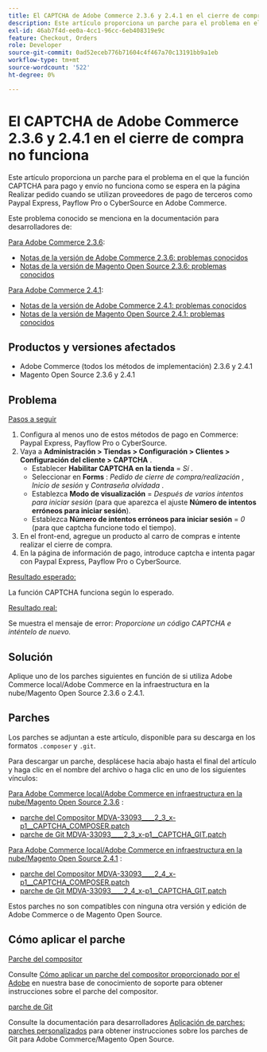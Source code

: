 ```yaml
---
title: El CAPTCHA de Adobe Commerce 2.3.6 y 2.4.1 en el cierre de compra no funciona
description: Este artículo proporciona un parche para el problema en el que la función CAPTCHA para pago y envío no funciona como se espera en la página Realizar pedido cuando se utilizan proveedores de pago de terceros como Paypal Express, Payflow Pro o CyberSource en Adobe Commerce.
exl-id: 46ab7f4d-ee0a-4cc1-96cc-6eb408319e9c
feature: Checkout, Orders
role: Developer
source-git-commit: 0ad52eceb776b71604c4f467a70c13191bb9a1eb
workflow-type: tm+mt
source-wordcount: '522'
ht-degree: 0%

---
```


# El CAPTCHA de Adobe Commerce 2.3.6 y 2.4.1 en el cierre de compra no funciona

Este artículo proporciona un parche para el problema en el que la función CAPTCHA para pago y envío no funciona como se espera en la página Realizar pedido cuando se utilizan proveedores de pago de terceros como Paypal Express, Payflow Pro o CyberSource en Adobe Commerce.

Este problema conocido se menciona en la documentación para desarrolladores de:

<u>Para Adobe Commerce 2.3.6</u>:

* [Notas de la versión de Adobe Commerce 2.3.6: problemas conocidos](https://devdocs.magento.com/guides/v2.3/release-notes/commerce-2-3-6.html#known-issues)
* [Notas de la versión de Magento Open Source 2.3.6: problemas conocidos](https://devdocs.magento.com/guides/v2.3/release-notes/open-source-2-3-6.html#known-issues)

<u>Para Adobe Commerce 2.4.1</u>:

* [Notas de la versión de Adobe Commerce 2.4.1: problemas conocidos](https://devdocs.magento.com/guides/v2.4/release-notes/commerce-2-4-1.html#known-issues)
* [Notas de la versión de Magento Open Source 2.4.1: problemas conocidos](https://devdocs.magento.com/guides/v2.4/release-notes/open-source-2-4-1.html#known-issues)

## Productos y versiones afectados

* Adobe Commerce (todos los métodos de implementación) 2.3.6 y 2.4.1
* Magento Open Source 2.3.6 y 2.4.1

## Problema

<u>Pasos a seguir</u>

1. Configura al menos uno de estos métodos de pago en Commerce: Paypal Express, Payflow Pro o CyberSource.
1. Vaya a **Administración > Tiendas > Configuración > Clientes > Configuración del cliente > CAPTCHA** .
   * Establecer **Habilitar CAPTCHA en la tienda** = *Sí* .
   * Seleccionar en **Forms** : *Pedido de cierre de compra/realización* , *Inicio de sesión* y *Contraseña olvidada* .
   * Establezca **Modo de visualización** = *Después de varios intentos para iniciar sesión* (para que aparezca el ajuste **Número de intentos erróneos para iniciar sesión**).
   * Establezca **Número de intentos erróneos para iniciar sesión** = *0* (para que captcha funcione todo el tiempo).
1. En el front-end, agregue un producto al carro de compras e intente realizar el cierre de compra.
1. En la página de información de pago, introduce captcha e intenta pagar con Paypal Express, Payflow Pro o CyberSource.

<u>Resultado esperado:</u>

La función CAPTCHA funciona según lo esperado.

<u>Resultado real:</u>

Se muestra el mensaje de error: *Proporcione un código CAPTCHA e inténtelo de nuevo.*

## Solución

Aplique uno de los parches siguientes en función de si utiliza Adobe Commerce local/Adobe Commerce en la infraestructura en la nube/Magento Open Source 2.3.6 o 2.4.1.

## Parches

Los parches se adjuntan a este artículo, disponible para su descarga en los formatos `.composer` y `.git`.

Para descargar un parche, desplácese hacia abajo hasta el final del artículo y haga clic en el nombre del archivo o haga clic en uno de los siguientes vínculos:

<u>Para Adobe Commerce local/Adobe Commerce en infraestructura en la nube/Magento Open Source 2.3.6</u> :

* [parche del Compositor MDVA-33093\_\_\_\_2\_3\_x-p1\_\_CAPTCHA\_COMPOSER.patch](assets/MDVA-33093____2_3_x-p1__CAPTCHA_COMPOSER.patch.zip)
* [parche de Git MDVA-33093\_\_\_\_2\_3\_x-p1\_\_CAPTCHA\_GIT.patch](assets/MDVA-33093____2_3_x-p1__CAPTCHA_GIT.patch.zip)

<u>Para Adobe Commerce local/Adobe Commerce en infraestructura en la nube/Magento Open Source 2.4.1</u> :

* [parche del Compositor MDVA-33093\_\_\_\_2\_4\_x-p1\_\_CAPTCHA\_COMPOSER.patch](assets/MDVA-33093____2_4_x-p1__CAPTCHA_COMPOSER.patch.zip)
* [parche de Git MDVA-33093\_\_\_\_2\_4\_x-p1\_\_CAPTCHA\_GIT.patch](assets/MDVA-33093____2_4_x-p1__CAPTCHA_GIT.patch.zip)

Estos parches no son compatibles con ninguna otra versión y edición de Adobe Commerce o de Magento Open Source.

## Cómo aplicar el parche

<u>Parche del compositor</u>

Consulte [Cómo aplicar un parche del compositor proporcionado por el Adobe](/help/how-to/general/how-to-apply-a-composer-patch-provided-by-magento.md) en nuestra base de conocimiento de soporte para obtener instrucciones sobre el parche del compositor.

<u>parche de Git</u>

Consulte la documentación para desarrolladores [Aplicación de parches: parches personalizados](https://devdocs.magento.com/guides/v2.4/comp-mgr/patching.html#custom-patches) para obtener instrucciones sobre los parches de Git para Adobe Commerce/Magento Open Source.
